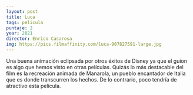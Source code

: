 ```yaml
---
layout: post
title: Luca
tags: pelicula
puntaje: 2
year: 2021
director: Enrico Casarosa
img: https://pics.filmaffinity.com/luca-907827591-large.jpg
---
```


Una buena animación eclipsada por otros éxitos de Disney ya que el guion es algo que hemos visto en otras películas. Quizás lo más destacable del film es la recreación animada de Manarola, un pueblo encantador de Italia que es donde transcurren los hechos. De lo contrario, poco tendría de atractivo esta película.
